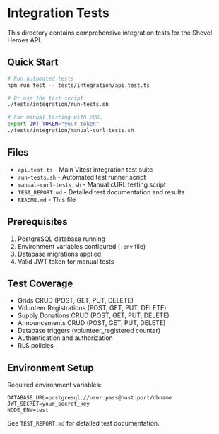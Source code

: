 # Integration Tests

This directory contains comprehensive integration tests for the Shovel Heroes API.

## Quick Start

```bash
# Run automated tests
npm run test -- tests/integration/api.test.ts

# Or use the test script
./tests/integration/run-tests.sh

# For manual testing with cURL
export JWT_TOKEN="your_token"
./tests/integration/manual-curl-tests.sh
```

## Files

- `api.test.ts` - Main Vitest integration test suite
- `run-tests.sh` - Automated test runner script
- `manual-curl-tests.sh` - Manual cURL testing script
- `TEST_REPORT.md` - Detailed test documentation and results
- `README.md` - This file

## Prerequisites

1. PostgreSQL database running
2. Environment variables configured (`.env` file)
3. Database migrations applied
4. Valid JWT token for manual tests

## Test Coverage

- Grids CRUD (POST, GET, PUT, DELETE)
- Volunteer Registrations (POST, GET, PUT, DELETE)
- Supply Donations CRUD (POST, GET, PUT, DELETE)
- Announcements CRUD (POST, GET, PUT, DELETE)
- Database triggers (volunteer_registered counter)
- Authentication and authorization
- RLS policies

## Environment Setup

Required environment variables:
```
DATABASE_URL=postgresql://user:pass@host:port/dbname
JWT_SECRET=your_secret_key
NODE_ENV=test
```

See `TEST_REPORT.md` for detailed test documentation.
